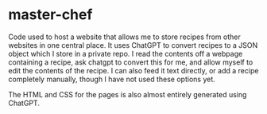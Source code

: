 # master-chef

Code used to host a website that allows me to store recipes from other websites in one central place. 
It uses ChatGPT to convert recipes to a JSON object which I store in a private repo. 
I read the contents off a webpage containing a recipe, ask chatgpt to convert this for me, and allow myself to edit 
the contents of the recipe. I can also feed it text directly, or add a recipe completely manually, though I have not used
these options yet. 

The HTML and CSS for the pages is also almost entirely generated using ChatGPT.
